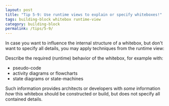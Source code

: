 ```yaml
---
layout: post
title: "Tip 5-9: Use runtime views to explain or specify whiteboxes!"
tags: building-block whitebox runtime-view
category: building-block
permalink: /tips/5-9/
---
```


In case you want to influence the internal structure of a whitebox,
but don't want to specify all details, you may apply techniques
from the runtime view:

Describe the required (runtime) behavior of the whitebox, for example
with:

* pseudo-code
* activity diagrams or flowcharts
* state diagrams or state-machines

Such information provides architects or developers with _some_ information
_how_ this whitebox should be constructed or build, but does not specify
all contained details.
